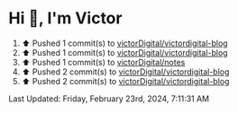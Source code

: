 <h1>Hi 👋, I'm Victor </h1>

<!--RECENT_ACTIVITY:start-->
1. ⬆️ Pushed 1 commit(s) to [victorDigital/victordigital-blog](https://github.com/victorDigital/victordigital-blog)<br>
2. ⬆️ Pushed 1 commit(s) to [victorDigital/victordigital-blog](https://github.com/victorDigital/victordigital-blog)<br>
3. ⬆️ Pushed 1 commit(s) to [victorDigital/notes](https://github.com/victorDigital/notes)<br>
4. ⬆️ Pushed 2 commit(s) to [victorDigital/victordigital-blog](https://github.com/victorDigital/victordigital-blog)<br>
5. ⬆️ Pushed 2 commit(s) to [victorDigital/victordigital-blog](https://github.com/victorDigital/victordigital-blog)<br>
<!--RECENT_ACTIVITY:end-->

<!--RECENT_ACTIVITY:last_update-->
Last Updated: Friday, February 23rd, 2024, 7:11:31 AM
<!--RECENT_ACTIVITY:last_update_end-->
